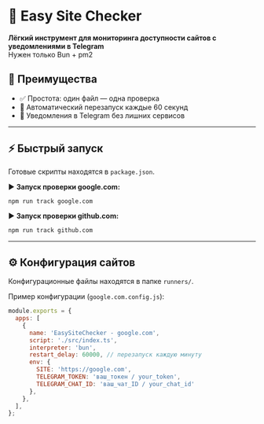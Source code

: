 # 🚀 Easy Site Checker

**Лёгкий инструмент для мониторинга доступности сайтов с уведомлениями в Telegram**  
Нужен только Bun + pm2


## 📌 Преимущества

- ✅ Простота: один файл — одна проверка
- 🔁 Автоматический перезапуск каждые 60 секунд
- 📲 Уведомления в Telegram без лишних сервисов

---

## ⚡ Быстрый запуск

Готовые скрипты находятся в `package.json`.

▶️ **Запуск проверки google.com:**
```bash
npm run track google.com
```

▶️ **Запуск проверки github.com:**
```bash
npm run track github.com
```

---

## ⚙️ Конфигурация сайтов

Конфигурационные файлы находятся в папке `runners/`.

Пример конфигурации (`google.com.config.js`):
```js
module.exports = {
  apps: [
    {
      name: 'EasySiteChecker - google.com',
      script: './src/index.ts',
      interpreter: 'bun',
      restart_delay: 60000, // перезапуск каждую минуту
      env: {
        SITE: 'https://google.com',
        TELEGRAM_TOKEN: 'ваш_токен / your_token',
        TELEGRAM_CHAT_ID: 'ваш_чат_ID / your_chat_id'
      },
    },
  ],
};
```


